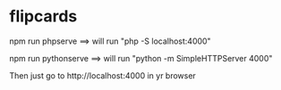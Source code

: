 # flipcards

npm run phpserve ==> will run "php -S localhost:4000"


npm run pythonserve ==> will run "python -m SimpleHTTPServer 4000"

Then just go to http://localhost:4000 in yr browser
